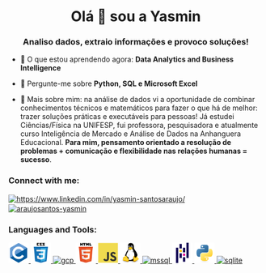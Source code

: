 <h1 align="center">Olá 👋 sou a Yasmin</h1>
<h3 align="center">Analiso dados, extraio informações e provoco soluções!</h3>

- 🌱 O que estou aprendendo agora: **Data Analytics and Business Intelligence**

- 💬 Pergunte-me sobre **Python, SQL e Microsoft Excel**

- 📄 Mais sobre mim: na análise de dados vi a oportunidade de combinar conhecimentos técnicos e matemáticos para fazer o que há de melhor: trazer soluções práticas e executáveis para pessoas! Já estudei Ciências/Física na UNIFESP, fui professora, pesquisadora e atualmente curso Inteligência de Mercado e Análise de Dados na Anhanguera Educacional. **Para mim, pensamento orientado a resolução de problemas + comunicação e flexibilidade nas relações humanas = sucesso**. 

<h3 align="left">Connect with me:</h3>
<p align="left">
<a href="https://linkedin.com/in/https://www.linkedin.com/in/yasmin-santosaraujo/" target="blank"><img align="center" src="https://raw.githubusercontent.com/rahuldkjain/github-profile-readme-generator/master/src/images/icons/Social/linked-in-alt.svg" alt="https://www.linkedin.com/in/yasmin-santosaraujo/" height="30" width="40" /></a>
<a href="https://instagram.com/araujosantos-yasmin" target="blank"><img align="center" src="https://raw.githubusercontent.com/rahuldkjain/github-profile-readme-generator/master/src/images/icons/Social/instagram.svg" alt="araujosantos-yasmin" height="30" width="40" /></a>
</p>

<h3 align="left">Languages and Tools:</h3>
<p align="left"> <a href="https://www.cprogramming.com/" target="_blank" rel="noreferrer"> <img src="https://raw.githubusercontent.com/devicons/devicon/master/icons/c/c-original.svg" alt="c" width="40" height="40"/> </a> <a href="https://www.w3schools.com/css/" target="_blank" rel="noreferrer"> <img src="https://raw.githubusercontent.com/devicons/devicon/master/icons/css3/css3-original-wordmark.svg" alt="css3" width="40" height="40"/> </a> <a href="https://cloud.google.com" target="_blank" rel="noreferrer"> <img src="https://www.vectorlogo.zone/logos/google_cloud/google_cloud-icon.svg" alt="gcp" width="40" height="40"/> </a> <a href="https://www.w3.org/html/" target="_blank" rel="noreferrer"> <img src="https://raw.githubusercontent.com/devicons/devicon/master/icons/html5/html5-original-wordmark.svg" alt="html5" width="40" height="40"/> </a> <a href="https://developer.mozilla.org/en-US/docs/Web/JavaScript" target="_blank" rel="noreferrer"> <img src="https://raw.githubusercontent.com/devicons/devicon/master/icons/javascript/javascript-original.svg" alt="javascript" width="40" height="40"/> </a> <a href="https://www.linux.org/" target="_blank" rel="noreferrer"> <img src="https://raw.githubusercontent.com/devicons/devicon/master/icons/linux/linux-original.svg" alt="linux" width="40" height="40"/> </a> <a href="https://www.microsoft.com/en-us/sql-server" target="_blank" rel="noreferrer"> <img src="https://www.svgrepo.com/show/303229/microsoft-sql-server-logo.svg" alt="mssql" width="40" height="40"/> </a> <a href="https://pandas.pydata.org/" target="_blank" rel="noreferrer"> <img src="https://raw.githubusercontent.com/devicons/devicon/2ae2a900d2f041da66e950e4d48052658d850630/icons/pandas/pandas-original.svg" alt="pandas" width="40" height="40"/> </a> <a href="https://www.python.org" target="_blank" rel="noreferrer"> <img src="https://raw.githubusercontent.com/devicons/devicon/master/icons/python/python-original.svg" alt="python" width="40" height="40"/> </a> <a href="https://www.sqlite.org/" target="_blank" rel="noreferrer"> <img src="https://www.vectorlogo.zone/logos/sqlite/sqlite-icon.svg" alt="sqlite" width="40" height="40"/> </a> </p>

<!---
araujosantos-yasmin/araujosantos-yasmin is a ✨ special ✨ repository because its `README.md` (this file) appears on your GitHub profile.
You can click the Preview link to take a look at your changes.
--->
